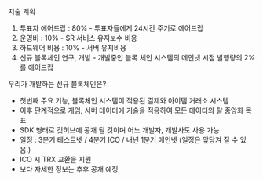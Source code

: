 지출 계획  
 1) 투표자 에어드랍 : 80% -  투표자들에게 24시간 주기로 에어드랍  
 2) 운영비 : 10% - SR 서비스 유지보수 비용  
 3) 하드웨어 비용 : 10% - 서버 유지비용  
 4) 신규 블록체인 연구, 개발 - 개발중인 블록 체인 시스템의 메인넷 시점 발행량의 2%를 에어드랍  
 

우리가 개발하는 신규 블록체인은?
+ 첫번째 주요 기능, 블록체인 시스템이 적용된 결제와 아이템 거래소 시스템
+ 이후 단계적으로 게임, 서버 데이터에 기술을 적용하여 모든 데이터의 탈 중앙화 목표
+ SDK 형태로 깃허브에 공개 될 것이며 어느 개발자, 개발사도 사용 가능
+ 일정 : 3분기 테스트넷 \/ 4분기 ICO \/ 내년 1분기 메인넷 
    (일정은 앞당겨 질 수 있음.)
+ ICO 시 TRX 교환을 지원
+ 보다 자세한 정보는 추후 공개 예정
